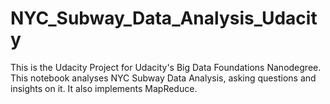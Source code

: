 # NYC_Subway_Data_Analysis_Udacity
This is the Udacity Project for Udacity's Big Data Foundations Nanodegree. This notebook analyses NYC Subway Data Analysis, asking questions and insights on it. It also implements MapReduce. 
